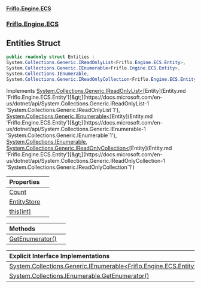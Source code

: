#### [Friflo.Engine.ECS](index.md 'index')
### [Friflo.Engine.ECS](Friflo.Engine.ECS.md 'Friflo.Engine.ECS')

## Entities Struct

```csharp
public readonly struct Entities :
System.Collections.Generic.IReadOnlyList<Friflo.Engine.ECS.Entity>,
System.Collections.Generic.IEnumerable<Friflo.Engine.ECS.Entity>,
System.Collections.IEnumerable,
System.Collections.Generic.IReadOnlyCollection<Friflo.Engine.ECS.Entity>
```

Implements [System.Collections.Generic.IReadOnlyList&lt;](https://docs.microsoft.com/en-us/dotnet/api/System.Collections.Generic.IReadOnlyList-1 'System.Collections.Generic.IReadOnlyList`1')[Entity](Entity.md 'Friflo.Engine.ECS.Entity')[&gt;](https://docs.microsoft.com/en-us/dotnet/api/System.Collections.Generic.IReadOnlyList-1 'System.Collections.Generic.IReadOnlyList`1'), [System.Collections.Generic.IEnumerable&lt;](https://docs.microsoft.com/en-us/dotnet/api/System.Collections.Generic.IEnumerable-1 'System.Collections.Generic.IEnumerable`1')[Entity](Entity.md 'Friflo.Engine.ECS.Entity')[&gt;](https://docs.microsoft.com/en-us/dotnet/api/System.Collections.Generic.IEnumerable-1 'System.Collections.Generic.IEnumerable`1'), [System.Collections.IEnumerable](https://docs.microsoft.com/en-us/dotnet/api/System.Collections.IEnumerable 'System.Collections.IEnumerable'), [System.Collections.Generic.IReadOnlyCollection&lt;](https://docs.microsoft.com/en-us/dotnet/api/System.Collections.Generic.IReadOnlyCollection-1 'System.Collections.Generic.IReadOnlyCollection`1')[Entity](Entity.md 'Friflo.Engine.ECS.Entity')[&gt;](https://docs.microsoft.com/en-us/dotnet/api/System.Collections.Generic.IReadOnlyCollection-1 'System.Collections.Generic.IReadOnlyCollection`1')

| Properties | |
| :--- | :--- |
| [Count](Entities.Count.md 'Friflo.Engine.ECS.Entities.Count') | |
| [EntityStore](Entities.EntityStore.md 'Friflo.Engine.ECS.Entities.EntityStore') | |
| [this[int]](Entities.this[int].md 'Friflo.Engine.ECS.Entities.this[int]') | |

| Methods | |
| :--- | :--- |
| [GetEnumerator()](Entities.GetEnumerator().md 'Friflo.Engine.ECS.Entities.GetEnumerator()') | |

| Explicit Interface Implementations | |
| :--- | :--- |
| [System.Collections.Generic.IEnumerable&lt;Friflo.Engine.ECS.Entity&gt;.GetEnumerator()](Entities.System.Collections.Generic.IEnumerable_Friflo.Engine.ECS.Entity_.GetEnumerator().md 'Friflo.Engine.ECS.Entities.System.Collections.Generic.IEnumerable<Friflo.Engine.ECS.Entity>.GetEnumerator()') | |
| [System.Collections.IEnumerable.GetEnumerator()](Entities.System.Collections.IEnumerable.GetEnumerator().md 'Friflo.Engine.ECS.Entities.System.Collections.IEnumerable.GetEnumerator()') | |
